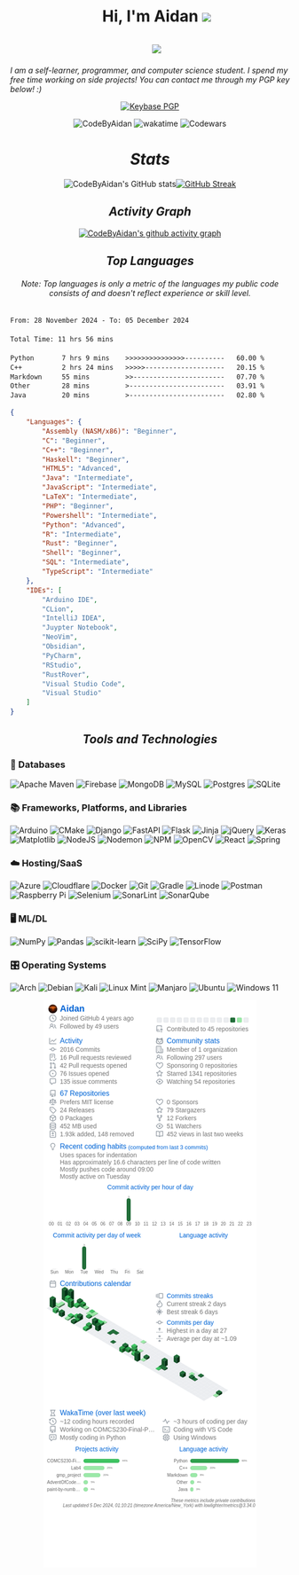 <div id="toc">
  <ul align="center" style="list-style: none">
    <summary>
      <h1>
        Hi, I'm Aidan
        <img src="https://media.giphy.com/media/hvRJCLFzcasrR4ia7z/giphy.gif" width="35">
      </h1>
    </summary>
  </ul>
</div>

<div id="toc">
  <ul align="center" style="list-style: none">
    <summary>
      <h2 align="center">
        <img src="https://user-images.githubusercontent.com/73097560/115834477-dbab4500-a447-11eb-908a-139a6edaec5c.gif">
      </h2>
    </summary>
  </ul>
</div>

_I am a self-learner, programmer, and computer science student. I spend my free time working on side projects! You can contact me through my PGP key below! :)_

<p align='center'>
  <a href="https://keybase.io/codebyaidan">
    <img alt="Keybase PGP" src="https://img.shields.io/keybase/pgp/codebyaidan?style=social&link=https%3A%2F%2Fkeybase.io%2Fcodebyaidan">
  </a>
</p>

<p align="center">
  <img src="https://komarev.com/ghpvc/?username=CodeByAidan&label=Profile%20views&color=0e75b6&style=flat" alt="CodeByAidan" />
  <img alt="wakatime" src="https://wakatime.com/badge/user/df411a1a-efe6-4563-bbd4-4aeac36e8212.svg">
  <img alt="Codewars" src="https://www.codewars.com/users/livxy/badges/micro">
</p>

<div align="center">
  <h1><i>Stats</i></h1>

![CodeByAidan's GitHub stats](https://github-readme-stats-livxy.vercel.app/api?username=CodeByAidan&title_color=4F8CC9&text_color=9f9f9f&show_icons=true&bg_color=00000000&hide_border=true&icon_color=4F8CC9&hide_title=true&count_private=true)[![GitHub Streak](https://streak-stats.demolab.com?user=CodeByAidan&hide_border=true&background=00000000&border=00000000&stroke=9F9F9F&ring=64B2FF&fire=4F8CC9&currStreakNum=4F8CC9&sideNums=4F8CC9&currStreakLabel=D8D8D8&sideLabels=D8D8D8&dates=9F9F9F)](https://git.io/streak-stats)

  <h2><i>Activity Graph</i></h2>

[![CodeByAidan's github activity graph](https://github-readme-activity-graph.vercel.app/graph?username=CodeByAidan&bg_color=00000000&color=c7c7c7&line=75baff&point=4F8CC9&area=true&hide_border=true)](https://github.com/CodeByAidan/)

</div>

<div align="center">
  <h2><i>Top Languages</i></h2>
  <h6>Note: Top languages is only a metric of the languages my public code consists of and doesn't reflect experience or skill level.</h6>
</div>

<!--START_SECTION:waka-->

```txt
From: 28 November 2024 - To: 05 December 2024

Total Time: 11 hrs 56 mins

Python       7 hrs 9 mins    >>>>>>>>>>>>>>>----------   60.00 %
C++          2 hrs 24 mins   >>>>>--------------------   20.15 %
Markdown     55 mins         >>-----------------------   07.70 %
Other        28 mins         >------------------------   03.91 %
Java         20 mins         >------------------------   02.80 %
```

<!--END_SECTION:waka-->

```json
{ 
	"Languages": {
		"Assembly (NASM/x86)": "Beginner",
		"C": "Beginner",
		"C++": "Beginner",
		"Haskell": "Beginner",
		"HTML5": "Advanced",
		"Java": "Intermediate",
		"JavaScript": "Intermediate",
		"LaTeX": "Intermediate",
		"PHP": "Beginner",
		"Powershell": "Intermediate",
		"Python": "Advanced",
		"R": "Intermediate",
		"Rust": "Beginner",
		"Shell": "Beginner",
		"SQL": "Intermediate",
		"TypeScript": "Intermediate"
	},
	"IDEs": [
		"Arduino IDE",
		"CLion",
		"IntelliJ IDEA",
		"Juypter Notebook",
		"NeoVim",
		"Obsidian",
		"PyCharm",
		"RStudio",
		"RustRover",
		"Visual Studio Code",
		"Visual Studio"
	]
}
```

<div align="center">
  <h2><i>Tools and Technologies</i></h2>
</div>

### 💾 Databases

![Apache Maven](https://img.shields.io/badge/Apache%20Maven-C71A36?style=for-the-badge&logo=Apache%20Maven&logoColor=white)
![Firebase](https://img.shields.io/badge/Firebase-039BE5?style=for-the-badge&logo=Firebase&logoColor=white)
![MongoDB](https://img.shields.io/badge/MongoDB-%234ea94b.svg?style=for-the-badge&logo=mongodb&logoColor=white)
![MySQL](https://img.shields.io/badge/mysql-%2300f.svg?style=for-the-badge&logo=mysql&logoColor=white)
![Postgres](https://img.shields.io/badge/postgres-%23316192.svg?style=for-the-badge&logo=postgresql&logoColor=white)
![SQLite](https://img.shields.io/badge/sqlite-%2307405e.svg?style=for-the-badge&logo=sqlite&logoColor=white)

### 📚 Frameworks, Platforms, and Libraries

![Arduino](https://img.shields.io/badge/-Arduino-00979D?style=for-the-badge&logo=Arduino&logoColor=white)
![CMake](https://img.shields.io/badge/CMake-%23008FBA.svg?style=for-the-badge&logo=cmake&logoColor=white)
![Django](https://img.shields.io/badge/django-%23092E20.svg?style=for-the-badge&logo=django&logoColor=white)
![FastAPI](https://img.shields.io/badge/FastAPI-005571?style=for-the-badge&logo=fastapi)
![Flask](https://img.shields.io/badge/flask-%23000.svg?style=for-the-badge&logo=flask&logoColor=white)
![Jinja](https://img.shields.io/badge/jinja-white.svg?style=for-the-badge&logo=jinja&logoColor=black)
![jQuery](https://img.shields.io/badge/jquery-%230769AD.svg?style=for-the-badge&logo=jquery&logoColor=white)
![Keras](https://img.shields.io/badge/Keras-%23D00000.svg?style=for-the-badge&logo=Keras&logoColor=white)
![Matplotlib](https://img.shields.io/badge/Matplotlib-%23ffffff.svg?style=for-the-badge&logo=Matplotlib&logoColor=black)
![NodeJS](https://img.shields.io/badge/node.js-6DA55F?style=for-the-badge&logo=node.js&logoColor=white)
![Nodemon](https://img.shields.io/badge/NODEMON-%23323330.svg?style=for-the-badge&logo=nodemon&logoColor=%BBDEAD)
![NPM](https://img.shields.io/badge/NPM-%23CB3837.svg?style=for-the-badge&logo=npm&logoColor=white)
![OpenCV](https://img.shields.io/badge/opencv-%23white.svg?style=for-the-badge&logo=opencv&logoColor=white)
![React](https://img.shields.io/badge/react-%2320232a.svg?style=for-the-badge&logo=react&logoColor=%2361DAFB)
![Spring](https://img.shields.io/badge/spring-%236DB33F.svg?style=for-the-badge&logo=spring&logoColor=white)

### ☁️ Hosting/SaaS

![Azure](https://img.shields.io/badge/azure-%230072C6.svg?style=for-the-badge&logo=microsoftazure&logoColor=white)
![Cloudflare](https://img.shields.io/badge/Cloudflare-F38020?style=for-the-badge&logo=Cloudflare&logoColor=white)
![Docker](https://img.shields.io/badge/docker-%230db7ed.svg?style=for-the-badge&logo=docker&logoColor=white)
![Git](https://img.shields.io/badge/git-%23F05033.svg?style=for-the-badge&logo=git&logoColor=white)
![Gradle](https://img.shields.io/badge/Gradle-02303A.svg?style=for-the-badge&logo=Gradle&logoColor=white)
![Linode](https://img.shields.io/badge/linode-00A95C?style=for-the-badge&logo=linode&logoColor=white)
![Postman](https://img.shields.io/badge/Postman-FF6C37?style=for-the-badge&logo=postman&logoColor=white)
![Raspberry Pi](https://img.shields.io/badge/-RaspberryPi-C51A4A?style=for-the-badge&logo=Raspberry-Pi)
![Selenium](https://img.shields.io/badge/-selenium-%43B02A?style=for-the-badge&logo=selenium&logoColor=white)
![SonarLint](https://img.shields.io/badge/SonarLint-CB2029?style=for-the-badge&logo=SONARLINT&logoColor=white)
![SonarQube](https://img.shields.io/badge/SonarQube-black?style=for-the-badge&logo=sonarqube&logoColor=4E9BCD)

### 🖥️ ML/DL

![NumPy](https://img.shields.io/badge/numpy-%23013243.svg?style=for-the-badge&logo=numpy&logoColor=white)
![Pandas](https://img.shields.io/badge/pandas-%23150458.svg?style=for-the-badge&logo=pandas&logoColor=white)
![scikit-learn](https://img.shields.io/badge/scikit--learn-%23F7931E.svg?style=for-the-badge&logo=scikit-learn&logoColor=white)
![SciPy](https://img.shields.io/badge/SciPy-%230C55A5.svg?style=for-the-badge&logo=scipy&logoColor=%white)
![TensorFlow](https://img.shields.io/badge/TensorFlow-%23FF6F00.svg?style=for-the-badge&logo=TensorFlow&logoColor=white)

### 🎛️ Operating Systems

![Arch](https://img.shields.io/badge/Arch%20Linux-1793D1?logo=arch-linux&logoColor=fff&style=for-the-badge)
![Debian](https://img.shields.io/badge/Debian-D70A53?style=for-the-badge&logo=debian&logoColor=white)
![Kali](https://img.shields.io/badge/Kali-268BEE?style=for-the-badge&logo=kalilinux&logoColor=white)
![Linux Mint](https://img.shields.io/badge/Linux%20Mint-87CF3E?style=for-the-badge&logo=Linux%20Mint&logoColor=white)
![Manjaro](https://img.shields.io/badge/Manjaro-35BF5C?style=for-the-badge&logo=Manjaro&logoColor=white)
![Ubuntu](https://img.shields.io/badge/Ubuntu-E95420?style=for-the-badge&logo=ubuntu&logoColor=white)
![Windows 11](https://img.shields.io/badge/Windows%2011-%230079d5.svg?style=for-the-badge&logo=Windows%2011&logoColor=white)

<p align="center">
    <img src="github-metrics.png">
</p>

